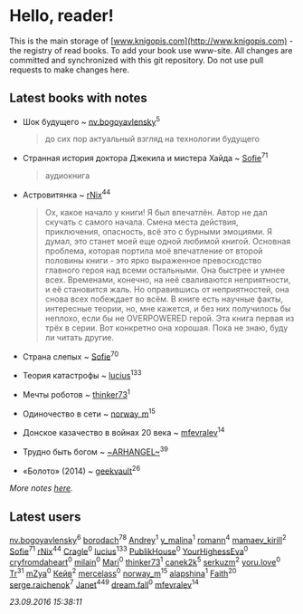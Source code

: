 # Hello, reader!
This is the main storage of [www.knigopis.com](http://www.knigopis.com) - the registry of read books.
To add your book use www-site. All changes are committed and synchronized with this git repository.
Do not use pull requests to make changes here.


## Latest books with notes
* Шок будущего ~ [nv.bogoyavlensky](users/219/2193824-vkontakte)<sup>5</sup>
    > до сих пор актуальный взгляд на технологии будущего

* Странная история доктора Джекила и мистера Хайда ~ [Sofie](users/485/48568611-vkontakte)<sup>71</sup>
    > аудиокнига

* Астровитянка ~ [rNix](users/115/115622071-twitter)<sup>44</sup>
    > Ох, какое начало у книги! Я был впечатлён. Автор не дал скучать с самого начала. Смена места действия, приключения, опасность, всё это с бурными эмоциями. Я думал, это станет моей еще одной любимой книгой. 
    > Основная проблема, которая портила моё впечатление от второй половины книги - это ярко выраженное превосходство главного героя над всеми остальными. Она быстрее и умнее всех. Временами, конечно, на неё сваливаются неприятности, и её становится жаль. Но оправившись от неприятностей, она снова всех побеждает во всём. В книге есть научные факты, интересные теории, но, мне кажется, и без них получилось бы неплохо, если бы не OVERPOWERED герой.
    > Эта книга первая из трёх в серии. Вот конкретно она хорошая. Пока не знаю, буду ли читать другие.

* Страна слепых ~ [Sofie](users/485/48568611-vkontakte)<sup>70</sup>

* Теория катастрофы ~ [lucius](users/838/83820536-yandex)<sup>133</sup>

* Мечты роботов ~ [thinker73](users/366/366497970-yandex)<sup>1</sup>

* Одиночество в сети ~ [norway_m](users/834/8345201-vkontakte)<sup>15</sup>

* Донское казачество в войнах 20 века ~ [mfevralev](users/140/140966150-vkontakte)<sup>14</sup>

* Трудно быть богом ~ [~ARHANGEL~](users/642/64251996-vkontakte)<sup>39</sup>

* «Болото» (2014) ~ [geekvault](users/100/100000058705406-facebook)<sup>26</sup>


_More notes [here](latest_books_with_notes.md)._


## Latest users
[nv.bogoyavlensky](users/219/2193824-vkontakte)<sup>6</sup> 
[borodach](users/157/15706320-vkontakte)<sup>78</sup> 
[Andrey](users/896/896921380399139-facebook)<sup>1</sup> 
[y_malina](users/308/308397510-twitter)<sup>1</sup> 
[romann](users/102/10205442182733690-facebook)<sup>4</sup> 
[mamaev_kirill](users/189/18936412-vkontakte)<sup>2</sup> 
[Sofie](users/485/48568611-vkontakte)<sup>71</sup> 
[rNix](users/115/115622071-twitter)<sup>44</sup> 
[Cragle](users/100/100003266919869-facebook)<sup>0</sup> 
[lucius](users/838/83820536-yandex)<sup>133</sup> 
[PublikHouse](users/131/1319711978-twitter)<sup>0</sup> 
[YourHighessEva](users/308/308983562-twitter)<sup>0</sup> 
[cryfromdaheart](users/771/771096980063936512-twitter)<sup>0</sup> 
[milain](users/121/12149839-vkontakte)<sup>0</sup> 
[Mari](users/107/107275390357075610416-google)<sup>0</sup> 
[thinker73](users/366/366497970-yandex)<sup>1</sup> 
[canek2k](users/102/102305825690200373955-google)<sup>5</sup> 
[serkuzm](users/114/1141444172580928-facebook)<sup>2</sup> 
[yoru.love](users/233/23345942-vkontakte)<sup>0</sup> 
[Tr](users/122/12282474-vkontakte)<sup>31</sup> 
[mZya](users/105/105198053460598709259-googleplus)<sup>0</sup> 
[Кейв](users/173/1739580626295431-facebook)<sup>2</sup> 
[mercelass](users/370/370909403-yandex)<sup>0</sup> 
[norway_m](users/834/8345201-vkontakte)<sup>15</sup> 
[alapshina](users/209/2097371690488504-facebook)<sup>1</sup> 
[Faith](users/112/112366191289808901180-google)<sup>20</sup> 
[serge.raichenok](users/214/2140708-vkontakte)<sup>7</sup> 
[Janet](users/205/20565064-vkontakte)<sup>449</sup> 
[dream.fall](users/821/8216847-vkontakte)<sup>0</sup> 
[mfevralev](users/140/140966150-vkontakte)<sup>14</sup> 


_23.09.2016 15:38:11_
